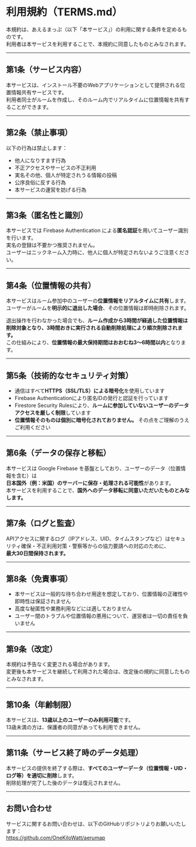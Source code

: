 # 利用規約（TERMS.md）

本規約は、あえるまっぷ（以下「本サービス」）の利用に関する条件を定めるものです。  
利用者は本サービスを利用することで、本規約に同意したものとみなされます。

---

## 第1条（サービス内容）

本サービスは、インストール不要のWebアプリケーションとして提供される位置情報共有サービスです。  
利用者同士がルームを作成し、そのルーム内でリアルタイムに位置情報を共有することができます。

---

## 第2条（禁止事項）

以下の行為は禁止します：

- 他人になりすます行為
- 不正アクセスやサービスの不正利用
- 実名その他、個人が特定されうる情報の投稿
- 公序良俗に反する行為
- 本サービスの運営を妨げる行為

---

## 第3条（匿名性と識別）

本サービスでは Firebase Authentication による**匿名認証**を用いてユーザー識別を行います。  
実名の登録は不要かつ推奨されません。  
ユーザーはニックネーム入力時に、他人に個人が特定されないようご注意ください。

---

## 第4条（位置情報の共有）

本サービスはルーム参加中のユーザーの**位置情報をリアルタイムに共有**します。  
ユーザーがルームを**明示的に退出した場合**、その位置情報は即時削除されます。

退出操作を行わなかった場合でも、**ルーム作成から3時間が経過した位置情報は削除対象となり、3時間おきに実行される自動削除処理により順次削除されます。**  
この仕組みにより、**位置情報の最大保持期間はおおむね3〜6時間以内**となります。

---

## 第5条（技術的なセキュリティ対策）

- 通信はすべて**HTTPS（SSL/TLS）による暗号化**を使用しています  
- Firebase Authenticationにより匿名IDの発行と認証を行っています  
- Firestore Security Rulesにより、**ルームに参加していないユーザーのデータアクセスを厳しく制限**しています  
- **位置情報そのものは個別に暗号化されておりません。** その点をご理解のうえご利用ください

---

## 第6条（データの保存と移転）

本サービスは Google Firebase を基盤としており、ユーザーのデータ（位置情報を含む）は  
**日本国外（例：米国）のサーバーに保存・処理される可能性**があります。  
本サービスを利用することで、**国外へのデータ移転に同意いただいたものとみなします。**

---

## 第7条（ログと監査）

APIアクセスに関するログ（IPアドレス、UID、タイムスタンプなど）はセキュリティ確保・不正利用対策・警察等からの協力要請への対応のために、  
**最大30日間保持されます。**

---

## 第8条（免責事項）

- 本サービスは一般的な待ち合わせ用途を想定しており、位置情報の正確性や即時性は保証されません  
- 高度な秘匿性や業務利用などには適しておりません  
- ユーザー間のトラブルや位置情報の悪用について、運営者は一切の責任を負いません

---

## 第9条（改定）

本規約は予告なく変更される場合があります。  
変更後も本サービスを継続して利用された場合は、改定後の規約に同意したものとみなされます。

---

## 第10条（年齢制限）

本サービスは、**13歳以上のユーザーのみ利用可能**です。  
13歳未満の方は、保護者の同意があっても利用できません。

---

## 第11条（サービス終了時のデータ処理）

本サービスの提供を終了する際は、**すべてのユーザーデータ（位置情報・UID・ログ等）を適切に削除**します。  
削除処理が完了した後のデータは復元されません。

---

## お問い合わせ

サービスに関するお問い合わせは、以下のGitHubリポジトリよりお願いいたします：  
https://github.com/OneKiloWatt/aerumap
